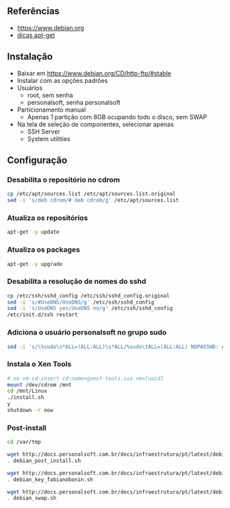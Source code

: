 ## Referências

* <https://www.debian.org>
* [dicas apt-get](https://peteris.rocks/blog/quiet-and-unattended-installation-with-apt-get/)

## Instalação

* Baixar em <https://www.debian.org/CD/http-ftp/#stable>
* Instalar com as opções padrões
* Usuários
	* root, sem senha
	* personalsoft, senha personalsoft
* Particionamento manual
	* Apenas 1 partição com 8GB ocupando todo o disco, sem SWAP
* Na tela de seleção de componentes, selecionar apenas
	* SSH Server
	* System utilities

## Configuração

### Desabilita o repositório no cdrom

```bash
cp /etc/apt/sources.list /etc/apt/sources.list.original
sed -i 's/deb cdrom/# deb cdrom/g' /etc/apt/sources.list
```

### Atualiza os repositórios

```bash
apt-get -y update
```

### Atualiza os packages

```bash
apt-get -y upgrade
```

### Desabilita a resolução de nomes do sshd

```bash
cp /etc/ssh/sshd_config /etc/ssh/sshd_config.original
sed -i 's/#UseDNS/UseDNS/g' /etc/ssh/sshd_config
sed -i 's/UseDNS yes/UseDNS no/g' /etc/ssh/sshd_config
/etc/init.d/ssh restart
```

### Adiciona o usuário personalsoft no grupo sudo

```bash
sed -i 's/\%sudo\s*ALL=(ALL:ALL)\s*ALL/%sudo\tALL=(ALL:ALL) NOPASSWD: ALL/g' /etc/sudoers
```

### Instala o Xen Tools

```bash
# xe vm-cd-insert cd-name=guest-tools.iso vm=[uuid]
mount /dev/cdrom /mnt
cd /mnt/Linux
./install.sh
y
shutdown -r now
```

### Post-install

```bash
cd /var/tmp

wget http://docs.personalsoft.com.br/docs/infraestrutura/pt/latest/debian/scripts/debian_post_install.sh
. debian_post_install.sh

wget http://docs.personalsoft.com.br/docs/infraestrutura/pt/latest/debian/scripts/debian_key_fabianobonin.sh
. debian_key_fabianobonin.sh

wget http://docs.personalsoft.com.br/docs/infraestrutura/pt/latest/debian/scripts/debian_swap.sh
. debian_swap.sh
```
